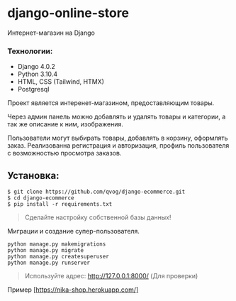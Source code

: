 # django-online-store
Интернет-магазин на Django

### Технологии:
- Django 4.0.2
- Python 3.10.4
- HTML, CSS (Tailwind, HTMX)
- Postgresql

Проект является интеренет-магазином, предоставляющим товары.

Через админ панель можно добавлять и удалять товары и категории, а так же 
описание к ним, изображения.

Пользователи могут выбирать товары, добавлять в корзину, оформлять заказ. Реализованна регистрация и 
авторизация, профиль пользователя с возможностью просмотра заказов.


Установка:
--
```
$ git clone https://github.com/qvog/django-ecommerce.git
$ cd django-ecommerce
$ pip install -r requirements.txt
```

> Сделайте настройку собственной базы данных! 

Миграции и создание супер-пользователя.
```
python manage.py makemigrations
python manage.py migrate
python manage.py createsuperuser
python manage.py runserver
```

> Используйте адрес: http://127.0.0.1:8000/ (Для проверки) 


Пример [https://nika-shop.herokuapp.com/]
